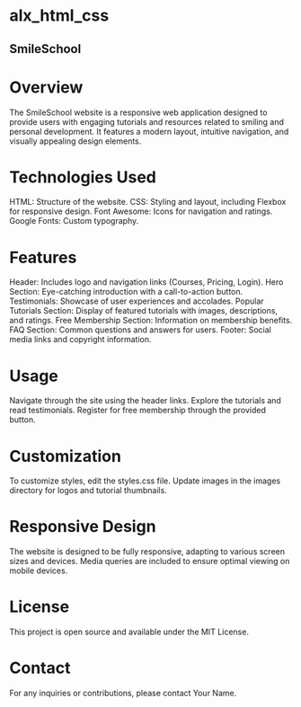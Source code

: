# alx_html_css

## SmileSchool

# Overview
The SmileSchool website is a responsive web application designed to provide users with engaging tutorials and resources related to smiling and personal development. It features a modern layout, intuitive navigation, and visually appealing design elements.

# Technologies Used
HTML: Structure of the website.
CSS: Styling and layout, including Flexbox for responsive design.
Font Awesome: Icons for navigation and ratings.
Google Fonts: Custom typography.

# Features
Header: Includes logo and navigation links (Courses, Pricing, Login).
Hero Section: Eye-catching introduction with a call-to-action button.
Testimonials: Showcase of user experiences and accolades.
Popular Tutorials Section: Display of featured tutorials with images, descriptions, and ratings.
Free Membership Section: Information on membership benefits.
FAQ Section: Common questions and answers for users.
Footer: Social media links and copyright information.

# Usage
Navigate through the site using the header links.
Explore the tutorials and read testimonials.
Register for free membership through the provided button.

# Customization
To customize styles, edit the styles.css file.
Update images in the images directory for logos and tutorial thumbnails.

# Responsive Design
The website is designed to be fully responsive, adapting to various screen sizes and devices. Media queries are included to ensure optimal viewing on mobile devices.

# License
This project is open source and available under the MIT License.

# Contact
For any inquiries or contributions, please contact Your Name.